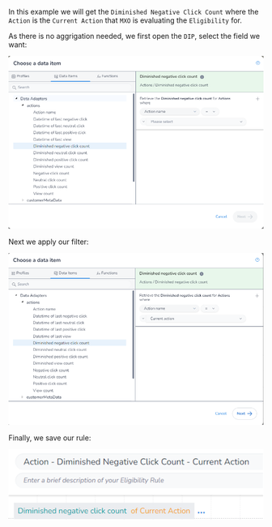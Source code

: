 In this example we will get the `Diminished Negative Click Count` where the `Action` is the `Current Action` that `MXO` is evaluating the `Eligibility` for.

As there is no aggrigation needed, we first open the `DIP`, select the field we want:

![alt text](image_1.png)

Next we apply our filter:

![alt text](image_2.png)

Finally, we save our rule:

![alt text](image_3.png)